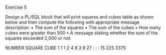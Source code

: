 Exercise 5

Design a PL/SQL block that will print squares and cubes table as shown below and then compute the following with appropriate message description:
•	The sum of the squares
•	The sum of the cubes
•	How many cubes were greater than 500
•	A message stating whether the sum of the squares exceeded 2,000 or not.

NUMBER	SQUARE	CUBE
1	1	1
2	4	8
3	9	27
:	:	:
15	225	3375

 
